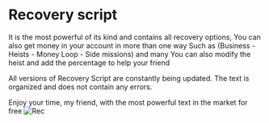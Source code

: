 #  Recovery script 

It is the most powerful of its kind and contains all recovery options,
You can also get money in your account in more than one way
Such as (Business - Heists - Money Loop - Side missions) and many
You can also modify the heist and add the percentage to help your friend

All versions of Recovery Script are constantly being updated. The text is organized and does not contain any errors.

Enjoy your time, my friend, with the most powerful text in the market for free
![Rec](https://github.com/user-attachments/assets/9067039d-da9b-4fd9-a173-f0e79b46751a)
